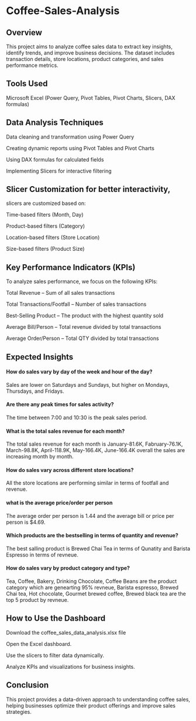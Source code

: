 # Coffee-Sales-Analysis

## Overview
This project aims to analyze coffee sales data to extract key insights, identify trends, and improve business decisions. The dataset includes transaction details, store locations, product categories, and sales performance metrics.


## Tools Used

Microsoft Excel (Power Query, Pivot Tables, Pivot Charts, Slicers, DAX formulas)


## Data Analysis Techniques

Data cleaning and transformation using Power Query

Creating dynamic reports using Pivot Tables and Pivot Charts

Using DAX formulas for calculated fields

Implementing Slicers for interactive filtering

## Slicer Customization for better interactivity, 
slicers are customized based on:

Time-based filters (Month, Day)

Product-based filters (Category)

Location-based filters (Store Location)

Size-based filters (Product Size)


## Key Performance Indicators (KPIs)

To analyze sales performance, we focus on the following KPIs:

Total Revenue – Sum of all sales transactions

Total Transactions/Footfall  – Number of sales transactions

Best-Selling Product – The product with the highest quantity sold

Average Bill/Person  – Total revenue divided by total transactions

Average Order/Person  – Total QTY divided by total transactions


## Expected Insights

#### How do sales vary by day of the week and hour of the day?
Sales are lower on Saturdays and Sundays, but higher on Mondays, Thursdays, and Fridays.
#### Are there any peak times for sales activity?
The time between 7:00 and 10:30 is the peak sales period.
#### What is the total sales revenue for each month?
The total sales revenue for each month is January-81.6K, Fabruary-76.1K, March-98.8K, April-118.9K, May-166.4K, June-166.4K
overall the sales are increasing month by month.
#### How do sales vary across different store locations?
All the store locations are performing similar in terms of footfall and revenue.
#### what is the average price/order per person
The average order per person is 1.44 and the average bill or price per person is $4.69.
#### Which products are the bestselling in terms of quantity and revenue?
The best salling product is Brewed Chai Tea in terms of Qunatity and Barista Espresso in terms of revneue.
#### How do sales vary by product category and type?
Tea, Coffee, Bakery, Drinking Chocolate, Coffee Beans are the product category which are genearting 95% revneue,
Barista espresso, Brewed Chai tea, Hot chocolate, Gourmet brewed coffee, Brewed black tea are the top 5 product by revneue.

## How to Use the Dashboard

Download the coffee_sales_data_analysis.xlsx file

Open the Excel dashboard.

Use the slicers to filter data dynamically.

Analyze KPIs and visualizations for business insights.


## Conclusion

This project provides a data-driven approach to understanding coffee sales, helping businesses optimize their product offerings and improve sales strategies.

